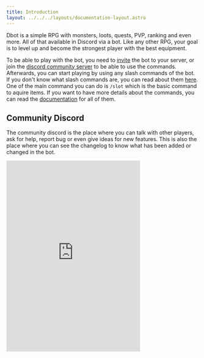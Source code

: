 ```yaml
---
title: Introduction
layout: ../../../layouts/documentation-layout.astro
---
```


Dbot is a simple RPG with monsters, loots, quests, PVP, ranking and even more. All of that available in Discord via a bot.
Like any other RPG, your goal is to level up and become the strongest player with the best equipment.  
  
To be able to play with the bot, you need to [invite](https://discord.com/api/oauth2/authorize?client_id=804548465878237215&scope=applications.commands%20bot&permissions=1428345547856) the bot to your server, or join the [discord community  server](https://discord.gg/BQbVNJfwvj) to be able to use the commands.
Afterwards, you can start playing by using any slash commands of the bot. If you don't know what slash commands are, you can read about them [here](https://support.discord.com/hc/en-us/articles/1500000368501-Slash-Commands-FAQ). One of the main command you can do is `/slot` which is the basic command to aquire items.
If you want to have more details about the commands, you can read the [documentation](/en/documentation/commands/slot) for all of them.

## Community Discord

The community discord is the place where you can talk with other players, ask for help, report bug or even give ideas for new features. This is also the place where you can see the changelog to know what has been added or changed in the bot.
<iframe src="https://discord.com/widget?id=804521276877045820&theme=dark" width="350" height="500" allowtransparency="true" frameborder="0" sandbox="allow-popups allow-popups-to-escape-sandbox allow-same-origin allow-scripts"></iframe>
